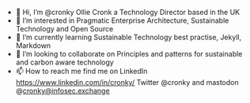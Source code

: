 - 👋 Hi, I’m @cronky Ollie Cronk a Technology Director based in the UK
- 👀 I’m interested in Pragmatic Enterprise Architecture, Sustainable Technology and Open Source
- 🌱 I’m currently learning Sustainable Technology best practise, Jekyll, Markdown
- 💞️ I’m looking to collaborate on Principles and patterns for sustainable and carbon aware technology
- 📫 How to reach me find me on LinkedIn https://www.linkedin.com/in/cronky/ Twitter @cronky and mastodon @cronky@infosec.exchange

<!---
cronky/cronky is a ✨ special ✨ repository because its `README.md` (this file) appears on your GitHub profile.
You can click the Preview link to take a look at your changes.
--->
